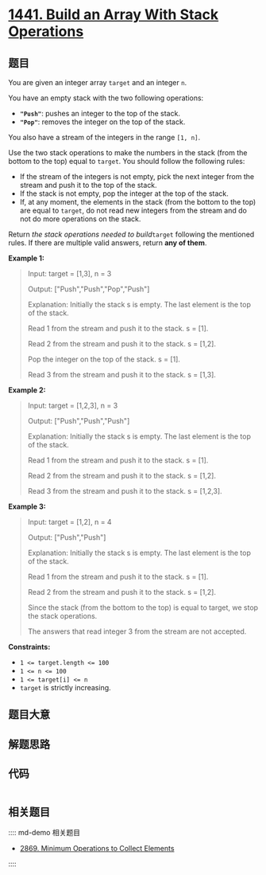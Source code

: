 # [1441. Build an Array With Stack Operations](https://leetcode.com/problems/build-an-array-with-stack-operations)

## 题目

You are given an integer array `target` and an integer `n`.

You have an empty stack with the two following operations:

  * **`"Push"`**: pushes an integer to the top of the stack.
  * **`"Pop"`**: removes the integer on the top of the stack.

You also have a stream of the integers in the range `[1, n]`.

Use the two stack operations to make the numbers in the stack (from the bottom
to the top) equal to `target`. You should follow the following rules:

  * If the stream of the integers is not empty, pick the next integer from the stream and push it to the top of the stack.
  * If the stack is not empty, pop the integer at the top of the stack.
  * If, at any moment, the elements in the stack (from the bottom to the top) are equal to `target`, do not read new integers from the stream and do not do more operations on the stack.

Return _the stack operations needed to build_`target` following the mentioned
rules. If there are multiple valid answers, return **any of them**.



**Example 1:**

> Input: target = [1,3], n = 3
> 
> Output: ["Push","Push","Pop","Push"]
> 
> Explanation: Initially the stack s is empty. The last element is the top of the stack.
> 
> Read 1 from the stream and push it to the stack. s = [1].
> 
> Read 2 from the stream and push it to the stack. s = [1,2].
> 
> Pop the integer on the top of the stack. s = [1].
> 
> Read 3 from the stream and push it to the stack. s = [1,3].

**Example 2:**

> Input: target = [1,2,3], n = 3
> 
> Output: ["Push","Push","Push"]
> 
> Explanation: Initially the stack s is empty. The last element is the top of the stack.
> 
> Read 1 from the stream and push it to the stack. s = [1].
> 
> Read 2 from the stream and push it to the stack. s = [1,2].
> 
> Read 3 from the stream and push it to the stack. s = [1,2,3].

**Example 3:**

> Input: target = [1,2], n = 4
> 
> Output: ["Push","Push"]
> 
> Explanation: Initially the stack s is empty. The last element is the top of the stack.
> 
> Read 1 from the stream and push it to the stack. s = [1].
> 
> Read 2 from the stream and push it to the stack. s = [1,2].
> 
> Since the stack (from the bottom to the top) is equal to target, we stop the stack operations.
> 
> The answers that read integer 3 from the stream are not accepted.

**Constraints:**

  * `1 <= target.length <= 100`
  * `1 <= n <= 100`
  * `1 <= target[i] <= n`
  * `target` is strictly increasing.


## 题目大意

## 解题思路

## 代码

```javascript

```

## 相关题目

:::: md-demo 相关题目
- [2869. Minimum Operations to Collect Elements](https://leetcode.com/problems/minimum-operations-to-collect-elements)

::::
